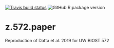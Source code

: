 <!-- badges: start -->
  [![Travis build status](https://travis-ci.com/Avi-Kenny/simba.svg?branch=master)](https://travis-ci.com/Avi-Kenny/simba)
  ![GitHub R package version](https://img.shields.io/github/r-package/v/Avi-Kenny/simba)
<!-- badges: end -->



# z.572.paper
Reproduction of Datta et al. 2019 for UW BIOST 572
